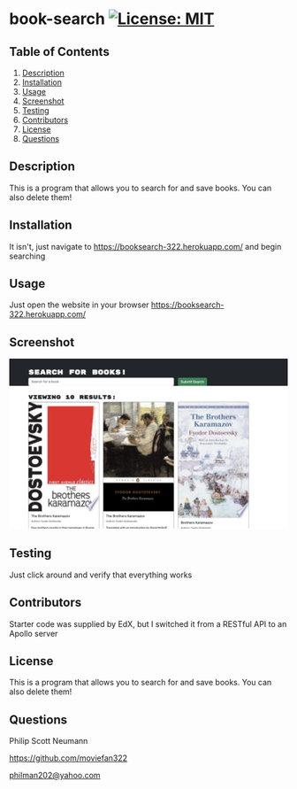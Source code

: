 # book-search [![License: MIT](https://img.shields.io/badge/License-MIT-yellow.svg)](https://opensource.org/licenses/MIT)

## Table of Contents

1. [Description](#description)
2. [Installation](#installation)
3. [Usage](#usage)
4. [Screenshot](#screenshot)
5. [Testing](#testing)
6. [Contributors](#contributors)
7. [License](#license)
8. [Questions](#questions)

## Description <a id="description"></a>

This is a program that allows you to search for and save books. You can also delete them!

## Installation <a id="installation"></a>

It isn't, just navigate to https://booksearch-322.herokuapp.com/ and begin searching

## Usage <a id="usage"></a>

Just open the website in your browser https://booksearch-322.herokuapp.com/

## Screenshot <a id="screenshot"></a>

![Screenshot of webpage](./images/screenshot.png)

## Testing <a id="testing"></a>

Just click around and verify that everything works

## Contributors <a id="contributors"></a>

Starter code was supplied by EdX, but I switched it from a RESTful API to an Apollo server

## License <a id="license"></a>

This is a program that allows you to search for and save books. You can also delete them!

## Questions <a id="questions"></a>

Philip Scott Neumann

https://github.com/moviefan322

philman202@yahoo.com
